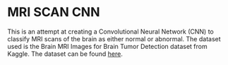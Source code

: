# MRI SCAN CNN

This is an attempt at creating a Convolutional Neural Network (CNN) to classify MRI scans of the brain as either normal or abnormal. The dataset used is the Brain MRI Images for Brain Tumor Detection dataset from Kaggle. The dataset can be found [here](https://www.kaggle.com/navoneel/brain-mri-images-for-brain-tumor-detection).